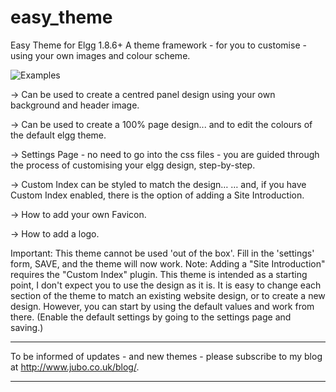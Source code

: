 easy_theme
==========

Easy Theme for Elgg 1.8.6+    A theme framework - for you to customise - using your own images and colour scheme.  


   ![Examples](http://www.jubo.co.uk/wp-content/themes/jubo/img/easyt.png)


-> Can be used to create a centred panel design using your own background and header image.

-> Can be used to create a 100% page design... and to edit the colours of the default elgg theme.

-> Settings Page - no need to go into the css files - you are guided through the process of customising your elgg design, step-by-step.

-> Custom Index can be styled to match the design…
… and, if you have Custom Index enabled, there is the option of adding a Site Introduction.

-> How to add your own Favicon.

-> How to add a logo.


Important: This theme cannot be used 'out of the box'. Fill in the 'settings' form, SAVE, and the theme will now work. Note: Adding a "Site Introduction" requires the "Custom Index" plugin. This theme is intended as a starting point, I don't expect you to use the design as it is. It is easy to change each section of the theme to match an existing website design, or to create a new design. However, you can start by using the default values and work from there.
(Enable the default settings by going to the settings page and saving.)
_________________________________________________________________________________________________________

To be informed of updates - and new themes - please subscribe to my blog at http://www.jubo.co.uk/blog/.
*********************************************************************************************************
